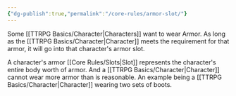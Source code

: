 ```yaml
---
{"dg-publish":true,"permalink":"/core-rules/armor-slot/"}
---
```


Some [[TTRPG Basics/Character\|Characters]] want to wear Armor. As long as the [[TTRPG Basics/Character\|Character]] meets the requirement for that armor, it will go into that character's armor slot.

A character's armor [[Core Rules/Slots\|Slot]] represents the character's entire body worth of armor. And a [[TTRPG Basics/Character\|Character]] cannot wear more armor than is reasonable. An example being a [[TTRPG Basics/Character\|Character]] wearing two sets of boots.

